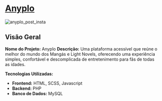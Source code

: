 # [Anyplo](https://anyplo.amanidev.com)
![anyplo_post_insta](https://github.com/user-attachments/assets/927c3c2f-65dd-41ab-aecd-5c1a5ca88dd0)  
## Visão Geral
**Nome do Projeto:** Anyplo
**Descrição:** Uma plataforma acessível que reúne o melhor do mundo dos Mangás e Light Novels, oferecendo uma experiência simples, confortável e descomplicada de entretenimento para fãs de todas as idades.

**Tecnologias Utilizadas:**
- **Frontend:** HTML, SCSS, Javascript
- **Backend:** PHP
- **Banco de Dados:** MySQL
